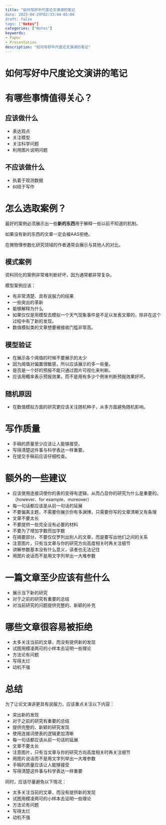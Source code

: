 ```yaml
---
title: "如何写好中尺度论文演讲的笔记
date: 2023-04-29T02:33:04-05:00
draft: false
tags: ["Notes"]
categories: ["Notes"]
keywords:
- Paper
- Presentation
description: "如何写好中尺度论文演讲的笔记"
---
```

# 如何写好中尺度论文演讲的笔记

# 有哪些事情值得关心？

## 应该做什么

- 表达观点
- 关注模型
- 关注科学问题
- 利用图片说明问题

## 不应该做什么

- 执着于观测数据
- 纠结于写作

# 怎么选取案例？

最好的案例必须展示出一些**新的东西**用于解释一些以前不知道的机制。

如果没有新的东西的文章一定会被AAS拒绝。

在微物理参数化研究领域的作者通常会展示与其他人的对比。

## 模式案例

资料同化的案例非常难判断好坏，因为通常都非常复杂。

模型案例应该：

- 有非常清楚、具有说服力的结果
- 一些突出的革新
- 能够解释为什么
- 如果仅仅是用模型去模拟一个天气现象事件是不足以发表文章的，除非在这个过程中有了新的发现。
- 数值模拟类的文章想要被接收门槛非常高。

## 模型验证

- 在展示各个阈值的时候不要展示的太少
- 因为阈值对偏置很敏感，所以应该展示的多一些量。
- 是否是一个好的预报不能只通过图片可视化来判断。
- 应该用概率表示预报效果，而不是用有多少个例来判断预报效果好坏。

## 随机原因

- 在数值模拟方面的研究更应该关注随机种子，从多方面避免随机影响。

# 写作质量

- 手稿的质量至少应该让人能够接受。
- 写得清楚这件事与科学表达一样重要。
- 在提交手稿前应该仔细检查。

# 额外的一些建议

- 应该使用连接词使你的表的变得有逻辑，从而凸显你的研究为什么是重要的。（however、for example、moreover）
- 每一句话都应该是从前一句话的延展
- 不要偏离主题，不需要你展示你有多渊博，只需要你写的文章清晰又有条理
- 文章不要太长
- 不要提供一些完全没有必要的材料
- 不要为了增加字数而加字数
- 在摘要部分，不要仅仅罗列出别人的文章，而是要写出他们之间的关系
- 注意图片，只有当文章与你的研究方向高度相关时再关注细节
- 讲解参数基本没有什么意义，读者也无法记住
- 用图片说话而不是用文字列举出一大堆参数

# 一篇文章至少应该有些什么

- 展示当下新的研究
- 对于之前的研究有重要的总结
- 对当前研究的问题提供完整的、新颖的补充

# 哪些文章很容易被拒绝

- 太多关注当前的文章，而没有提供新的发现
- 试图用模凌两可的小样本去证明一些理论
- 方法论有问题
- 写得太烂
- 动机不强

# 总结

为了让论文演讲更具有说服力，应该重点关注以下内容：

- 突出新的发现
- 对于之前的研究有重要的总结
- 提供完整的、新颖的研究发现
- 使用连接词使表的逻辑更加清晰
- 每一句话都应该从前一句话的延展
- 文章不要太长
- 注意图片，只有当文章与你的研究方向高度相关时再关注细节
- 用图片说话而不是用文字列举出一大堆参数
- 手稿的质量应该让人能够接受
- 写得清楚这件事与科学表达一样重要

同时，应该尽量避免以下情况：

- 太多关注当前的文章，而没有提供新的发现
- 试图用模凌两可的小样本去证明一些理论
- 方法论有问题
- 写得太烂
- 动机不强